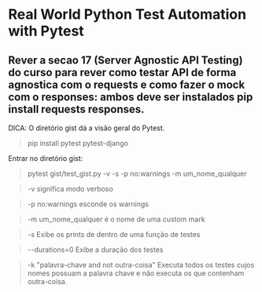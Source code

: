 # Real World Python Test Automation with Pytest

## Rever a secao 17 (Server Agnostic API Testing) do curso para rever como testar API de forma agnostica com o requests e como fazer o mock com o responses: ambos deve ser instalados pip install requests responses. 

DICA: O diretório gist dá a visão geral do Pytest.

> pip install pytest pytest-django

Entrar no diretório gist:
> pytest gist/test_gist.py -v -s -p no:warnings -m um_nome_qualquer

> -v significa modo verboso

> -p no:warnings esconde os warnings

> -m um_nome_qualquer é o nome de uma custom mark

> -s Exibe os prints de dentro de uma função de testes

> --durations=0 Exibe a duração dos testes

> -k "palavra-chave and not outra-coisa" Executa todos os testes cujos nomes possuam a palavra chave e não executa os que contenham outra-coisa.

